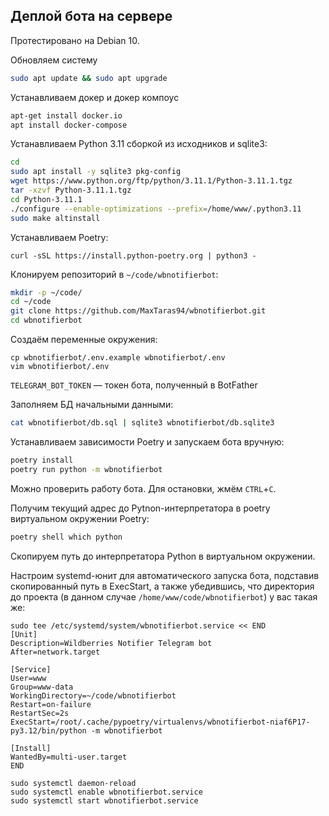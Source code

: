 ## Деплой бота на сервере

Протестировано на Debian 10.

Обновляем систему

```bash
sudo apt update && sudo apt upgrade
```
Устанавливаем докер и докер компоус
```bash
apt-get install docker.io
apt install docker-compose
```
Устанавливаем Python 3.11 сборкой из исходников и sqlite3:

```bash
cd
sudo apt install -y sqlite3 pkg-config
wget https://www.python.org/ftp/python/3.11.1/Python-3.11.1.tgz
tar -xzvf Python-3.11.1.tgz
cd Python-3.11.1
./configure --enable-optimizations --prefix=/home/www/.python3.11
sudo make altinstall
```

Устанавливаем Poetry:

```basj
curl -sSL https://install.python-poetry.org | python3 -
```

Клонируем репозиторий в `~/code/wbnotifierbot`:

```bash
mkdir -p ~/code/
cd ~/code
git clone https://github.com/MaxTaras94/wbnotifierbot.git
cd wbnotifierbot
```

Создаём переменные окружения:

```
cp wbnotifierbot/.env.example wbnotifierbot/.env
vim wbnotifierbot/.env
```

`TELEGRAM_BOT_TOKEN` — токен бота, полученный в BotFather

Заполняем БД начальными данными:

```bash
cat wbnotifierbot/db.sql | sqlite3 wbnotifierbot/db.sqlite3
```

Устанавливаем зависимости Poetry и запускаем бота вручную:

```bash
poetry install
poetry run python -m wbnotifierbot
```

Можно проверить работу бота. Для остановки, жмём `CTRL`+`C`.

Получим текущий адрес до Pytnon-интерпретатора в poetry виртуальном окружении Poetry:

```bash
poetry shell which python
```
Скопируем путь до интерпретатора Python в виртуальном окружении.

Настроим systemd-юнит для автоматического запуска бота, подставив скопированный путь в ExecStart, а также убедившись,
что директория до проекта (в данном случае `/home/www/code/wbnotifierbot`) у вас такая же:

```
sudo tee /etc/systemd/system/wbnotifierbot.service << END
[Unit]
Description=Wildberries Notifier Telegram bot
After=network.target

[Service]
User=www
Group=www-data
WorkingDirectory=~/code/wbnotifierbot
Restart=on-failure
RestartSec=2s
ExecStart=/root/.cache/pypoetry/virtualenvs/wbnotifierbot-niaf6P17-py3.12/bin/python -m wbnotifierbot

[Install]
WantedBy=multi-user.target
END

sudo systemctl daemon-reload
sudo systemctl enable wbnotifierbot.service
sudo systemctl start wbnotifierbot.service
```
